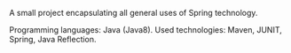 A small project encapsulating all general uses of Spring technology.

Programming languages: Java (Java8).
Used technologies: Maven, JUNIT, Spring, Java Reflection.
